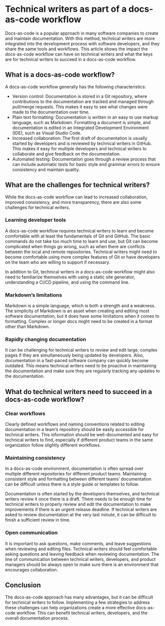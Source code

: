 # Technical writers as part of a docs-as-code workflow

Docs-as-code is a popular approach in many software companies to create and maintain documentation. With this method, technical writers are more integrated into the development process with software developers, and they share the same tools and workflows. This article shows the impact the docs-as-code workflow can have on technical writers and what the keys are for technical writers to succeed in a docs-as-code workflow. 

## What is a docs-as-code workflow?
A docs-as-code workflow generally has the following characteristics: 

- Version control: Documentation is stored in a Git repository, where contributions to the documentation are tracked and managed through pull/merge requests. This makes it easy to see what changes were made to the documentation over time.
- Plain text formatting: Documentation is written in an easy to use markup language, such as Markdown. Formatting a document is simple, and documentation is edited in an Integrated Development Environment (IDE), such as Visual Studio Code.
- Increased collaboration: The first draft of documentation is usually started by developers and is reviewed by technical writers in GitHub. This makes it easy for multiple developers and technical writers to collaborate and give feedback on the documentation. 
- Automated testing: Documentation goes through a review process that can include automatic tests for basic style and grammar errors to ensure consistency and maintain quality.

## What are the challenges for technical writers?

While the docs-as-code workflow can lead to increased collaboration, improved consistency, and more transparency, there are also some challenges for technical writers.

### Learning developer tools

A docs-as-code workflow requires technical writers to learn and become comfortable with at least the fundamentals of Git and GitHub. The basic commands do not take too much time to learn and use, but Git can become complicated when things go wrong, such as when there are conflicts between the local and remote repositories. Technical writers might need to become comfortable using more complex features of Git or have developers on the team who are willing to support if necessary. 

In addition to Git, technical writers in a docs-as-code workflow might also need to familiarize themselves with using a static site generator, understanding a CI/CD pipeline, and using the command line. 

### Markdown’s limitations

Markdown is a simple language, which is both a strength and a weakness. The simplicity of Markdown is an asset when creating and editing most software documentation, but it does have some limitations when it comes to formatting. Complex or longer docs might need to be created in a format other than Markdown.

### Rapidly changing documentation

It can be challenging for technical writers to review and edit large, complex pages if they are simultaneously being updated by developers. Also, documentation in a fast-paced software company can quickly become outdated. This means technical writers need to be proactive in maintaining the documentation and make sure they are regularly tracking any updates to the documentation.

## What do technical writers need to succeed in a docs-as-code workflow?

### Clear workflows

Clearly defined workflows and naming conventions related to editing documentation in a team’s repository should be easily accessible for technical writers. This information should be well-documented and easy for technical writers to find, especially if different product teams in the same organization follow slightly different workflows.

### Maintaining consistency

In a docs-as-code environment, documentation is often spread over multiple different repositories for different product teams. Maintaining consistent style and formatting between different teams’ documentation can be difficult unless there is a style guide or templates to follow. 

Documentation is often started by the developers themselves, and technical writers review it once there is a draft. There needs to be enough time for technical writers to properly review and edit the documentation to make improvements if there is an urgent release deadline. If technical writers are asked to review documentation at the very last minute, it can be difficult to finish a sufficient review in time.

### Open communication

It is important to ask questions, make comments, and leave suggestions when reviewing and editing files. Technical writers should feel comfortable asking questions and leaving feedback when reviewing documentation. The line of communication between technical writers, developers, and product managers should be always open to make sure there is an environment that encourages collaboration.

## Conclusion

The docs-as-code approach has many advantages, but it can be difficult for technical writers to follow. Implementing a few strategies to address these challenges can help organizations create a more effective docs-as-code workflow. This can benefit technical writers, developers, and the overall documentation process.
